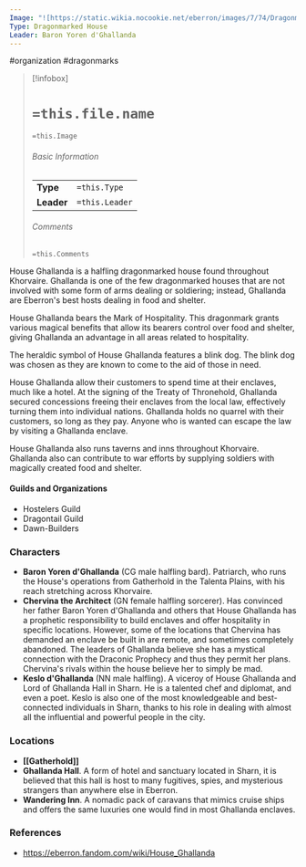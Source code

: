 ```yaml
---
Image: "![https://static.wikia.nocookie.net/eberron/images/7/74/Dragonmarked_House_COA_Gallanda.jpg/revision/latest?cb=20220509100819|250](https://static.wikia.nocookie.net/eberron/images/7/74/Dragonmarked_House_COA_Gallanda.jpg/revision/latest?cb=20220509100819)"
Type: Dragonmarked House
Leader: Baron Yoren d'Ghallanda
---
```

 #organization #dragonmarks

> [!infobox]
> # `=this.file.name`
> `=this.Image`
> ###### Basic Information
> |  |  |
> | ---- | ---- |
> | **Type** | `=this.Type` |
> | **Leader** | `=this.Leader` |
> ###### Comments
> `=this.Comments`

House Ghallanda is a halfling dragonmarked house found throughout Khorvaire. Ghallanda is one of the few dragonmarked houses that are not involved with some form of arms dealing or soldiering; instead, Ghallanda are Eberron's best hosts dealing in food and shelter.

House Ghallanda bears the Mark of Hospitality. This dragonmark grants various magical benefits that allow its bearers control over food and shelter, giving Ghallanda an advantage in all areas related to hospitality.

The heraldic symbol of House Ghallanda features a blink dog. The blink dog was chosen as they are known to come to the aid of those in need.

House Ghallanda allow their customers to spend time at their enclaves, much like a hotel. At the signing of the Treaty of Thronehold, Ghallanda secured concessions freeing their enclaves from the local law, effectively turning them into individual nations. Ghallanda holds no quarrel with their customers, so long as they pay. Anyone who is wanted can escape the law by visiting a Ghallanda enclave.

House Ghallanda also runs taverns and inns throughout Khorvaire. Ghallanda also can contribute to war efforts by supplying soldiers with magically created food and shelter.

#### Guilds and Organizations

* Hostelers Guild
* Dragontail Guild
* Dawn-Builders

### Characters

* **Baron Yoren d'Ghallanda** (CG male halfling bard). Patriarch, who runs the House's operations from Gatherhold in the Talenta Plains, with his reach stretching across Khorvaire.
* **Chervina the Architect** (GN female halfling sorcerer). Has convinced her father Baron Yoren d'Ghallanda and others that House Ghallanda has a prophetic responsibility to build enclaves and offer hospitality in specific locations. However, some of the locations that Chervina has demanded an enclave be built in are remote, and sometimes completely abandoned. The leaders of Ghallanda believe she has a mystical connection with the Draconic Prophecy and thus they permit her plans. Chervina's rivals within the house believe her to simply be mad.
* **Keslo d'Ghallanda** (NN male halfling). A viceroy of House Ghallanda and Lord of Ghallanda Hall in Sharn. He is a talented chef and diplomat, and even a poet. Keslo is also one of the most knowledgeable and best-connected individuals in Sharn, thanks to his role in dealing with almost all the influential and powerful people in the city.

### Locations

* **[[Gatherhold]]**
* **Ghallanda Hall**. A form of hotel and sanctuary located in Sharn, it is believed that this hall is host to many fugitives, spies, and mysterious strangers than anywhere else in Eberron.
* **Wandering Inn**. A nomadic pack of caravans that mimics cruise ships and offers the same luxuries one would find in most Ghallanda enclaves.

### References

* https://eberron.fandom.com/wiki/House_Ghallanda
